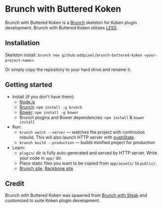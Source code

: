 # Brunch with Buttered Koken

Brunch with Buttered Koken is a [Brunch](http://brunch.io/) skeleton for Koken plugin development. Brunch with Buttered Koken utilizes [LESS](http://lesscss.org/).

## Installation
Skeleton install: `brunch new github:oddpixel/brunch-buttered-koken <your-project-name>`.

Or simply copy the repository to your hard drive and rename it.

## Getting started

* Install (if you don't have them):
    * [Node.js](http://nodejs.org)
    * [Brunch](http://brunch.io): `npm install -g brunch`
    * [Bower](http://bower.io): `npm install -g bower`
    * Brunch plugins and Bower dependencies: `npm install` & `bower install` 
* Run:
    * `brunch watch --server` — watches the project with continuous rebuild. This will also launch HTTP server with [pushState](https://developer.mozilla.org/en-US/docs/Web/Guide/API/DOM/Manipulating_the_browser_history).
    * `brunch build --production` — builds minified project for production
* Learn:
    * `plugin/` dir is fully auto-generated and served by HTTP server.  Write your code in `app/` dir.
    * Place static files you want to be copied from `app/assets/` to `public/`.
    * [Brunch site](http://brunch.io), [Backbone site](http://backbonejs.org/)

## Credit
Brunch with Buttered Koken was spawned from [Brunch with Steak](https://github.com/oddpixel/brunch-steak) and customized to suite Koken plugin development.
